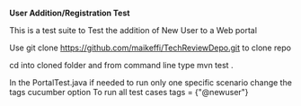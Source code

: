 **User Addition/Registration Test** 

This is a test suite to Test the addition of New User to a Web portal

Use git clone https://github.com/maikeffi/TechReviewDepo.git to clone repo 

cd into cloned folder and from command line type mvn test .

In the PortalTest.java if needed to run only one specific scenario change the tags cucumber option
To run all test cases tags = {"@newuser"}      


 

